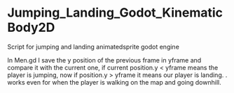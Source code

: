 # Jumping_Landing_Godot_KinematicBody2D
Script for jumping and landing animatedsprite godot engine

In Men.gd I save the y position of the previous frame in yframe and compare it with the current one, if current position.y < yframe means the player is jumping, now if position.y > yframe it means our player is landing. . works even for when the player is walking on the map and going downhill.
